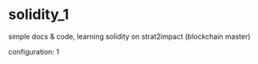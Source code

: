 # solidity_1
simple docs &amp; code, learning solidity on strat2impact (blockchain master)


configuration: 1
